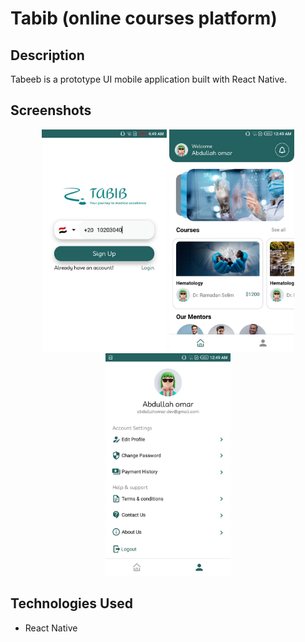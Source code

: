 # Tabib (online courses platform)

## Description
Tabeeb is a prototype UI mobile application built with React Native. 

## Screenshots
<div align="center">
    <img src="./screenshots/1.jpg" alt="Screenshot 1" width="200" />
     <img src="./screenshots/2.jpg" alt="Screenshot 1" width="200" />
    <img src="./screenshots/3.jpg" alt="Screenshot 1" width="200" />
</div>

## Technologies Used
- React Native







